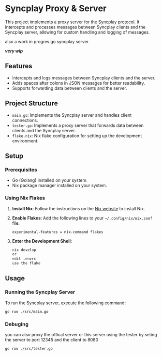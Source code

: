 # Syncplay Proxy & Server

This project implements a proxy server for the Syncplay protocol. It intercepts and processes messages between Syncplay clients and the Syncplay server, allowing for custom handling and logging of messages.

also a work in progres go syncplay server 

***very wip***
## Features

- Intercepts and logs messages between Syncplay clients and the server.
- Adds spaces after colons in JSON messages for better readability.
- Supports forwarding data between clients and the server.

## Project Structure

- `main.go`: Implements the Syncplay server and handles client connections.
- `tester.go`: Implements a proxy server that forwards data between clients and the Syncplay server.
- `flake.nix`: Nix flake configuration for setting up the development environment.

## Setup

### Prerequisites

- Go (Golang) installed on your system.
- Nix package manager installed on your system.

### Using Nix Flakes

1. **Install Nix**: Follow the instructions on the [Nix website](https://nixos.org/download.html) to install Nix.
2. **Enable Flakes**: Add the following lines to your `~/.config/nix/nix.conf` file:
    ```plaintext
    experimental-features = nix-command flakes
    ```

3. **Enter the Development Shell**:
    ```sh
    nix develop
    or 
    edit .envrc
    use the flake
    ```

## Usage

### Running the Syncplay Server

To run the Syncplay server, execute the following command:

```sh
go run ./src/main.go
```


### Debuging
you can also proxy the offical server or this server using the tester by seting the server to port 12345 and the client to 8080

```sh
go run ./src/tester.go
```